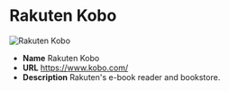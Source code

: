 # Rakuten Kobo

![Rakuten Kobo](https://media.antoniotajuelo.com/rakuten/service/logo/kobo.png)
* **Name** Rakuten Kobo
* **URL** https://www.kobo.com/
* **Description** Rakuten's e-book reader and bookstore.

